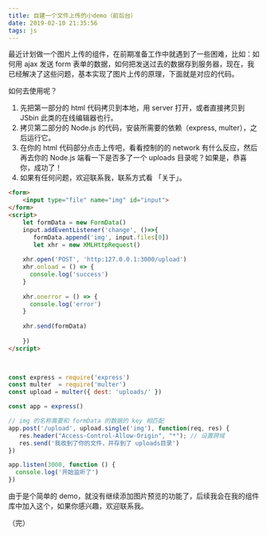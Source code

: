 ```yaml
---
title: 自建一个文件上传的小demo（前后台） 
date: 2019-02-10 21:35:56
tags: js 
---
```



最近计划做一个图片上传的组件，在前期准备工作中就遇到了一些困难，比如：如何用 ajax 发送 form 表单的数据，如何把发送过去的数据存到服务器，现在，我已经解决了这些问题，基本实现了图片上传的原理，下面就是对应的代码。

如何去使用呢？
1. 先把第一部分的 html 代码拷贝到本地，用 server 打开，或者直接拷贝到 JSbin 此类的在线编辑器也行。
2. 拷贝第二部分的 Node.js 的代码，安装所需要的依赖（express, multer），之后运行它。
3. 在你的 html 代码部分点击上传吧，看看控制的的 network 有什么反应，然后再去你的 Node.js 端看一下是否多了一个 uploads 目录呢？如果是，恭喜你，成功了！
4. 如果有任何问题，欢迎联系我，联系方式看 「关于」。

```html
<form>
    <input type="file" name="img" id="input">
</form>
<script>
    let formData = new FormData()
    input.addEventListener('change', ()=>{
       formData.append('img', input.files[0])
       let xhr = new XMLHttpRequest()
    
    xhr.open('POST', 'http:127.0.0.1:3000/upload')
    xhr.onload = () => {
      console.log('success')
    }
    
    xhr.onerror = () => {
      console.log('error')
    }
    
    xhr.send(formData)
      
    })
</script>
    
```


```node.js

const express = require('express') 
const multer  = require('multer')
const upload = multer({ dest: 'uploads/' })

const app = express()

// img 的名称需要和 formData 的数据的 key 相匹配
app.post('/upload', upload.single('img'), function(req, res) {
   res.header("Access-Control-Allow-Origin", "*"); // 设置跨域
   res.send('我收到了你的文件，并存到了 uploads目录')
})

app.listen(3000, function () {
  console.log('开始监听了')
})

```

由于是个简单的 demo，就没有继续添加图片预览的功能了，后续我会在我的组件库中加入这个，如果你感兴趣，欢迎联系我。

（完）








